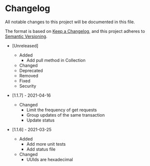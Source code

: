 # Changelog
All notable changes to this project will be documented in this file.

The format is based on [Keep a Changelog](https://keepachangelog.com/en/1.0.0/),
and this project adheres to [Semantic Versioning](https://semver.org/spec/v2.0.0.html).

- [Unreleased]
  - Added
    - Add pull method in Collection
  - Changed
  - Deprecated
  - Removed
  - Fixed
  - Security

- [1.1.7] - 2021-04-16
  - Changed
    - Limit the frequency of get requests
    - Group updates of the same transaction
    - Update status

- [1.1.6] - 2021-03-25
  - Added
    - Add more unit tests
    - Add status file
  - Changed
    - UUIds are hexadecimal
